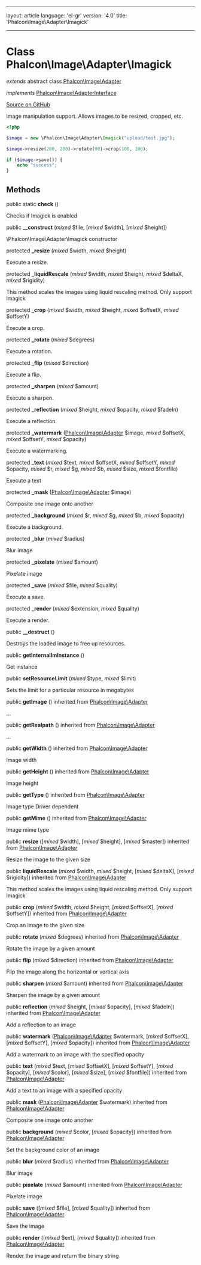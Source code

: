 * * *

layout: article language: 'el-gr' version: '4.0' title: 'Phalcon\Image\Adapter\Imagick'

* * *

# Class **Phalcon\Image\Adapter\Imagick**

*extends* abstract class [Phalcon\Image\Adapter](Phalcon_Image_Adapter)

*implements* [Phalcon\Image\AdapterInterface](Phalcon_Image_AdapterInterface)

<a href="https://github.com/phalcon/cphalcon/tree/v4.0.0/phalcon/image/adapter/imagick.zep" class="btn btn-default btn-sm">Source on GitHub</a>

Image manipulation support. Allows images to be resized, cropped, etc.

```php
<?php

$image = new \Phalcon\Image\Adapter\Imagick("upload/test.jpg");

$image->resize(200, 200)->rotate(90)->crop(100, 100);

if ($image->save()) {
    echo "success";
}

```

## Methods

public static **check** ()

Checks if Imagick is enabled

public **__construct** (*mixed* $file, [*mixed* $width], [*mixed* $height])

\Phalcon\Image\Adapter\Imagick constructor

protected **_resize** (*mixed* $width, *mixed* $height)

Execute a resize.

protected **_liquidRescale** (*mixed* $width, *mixed* $height, *mixed* $deltaX, *mixed* $rigidity)

This method scales the images using liquid rescaling method. Only support Imagick

protected **_crop** (*mixed* $width, *mixed* $height, *mixed* $offsetX, *mixed* $offsetY)

Execute a crop.

protected **_rotate** (*mixed* $degrees)

Execute a rotation.

protected **_flip** (*mixed* $direction)

Execute a flip.

protected **_sharpen** (*mixed* $amount)

Execute a sharpen.

protected **_reflection** (*mixed* $height, *mixed* $opacity, *mixed* $fadeIn)

Execute a reflection.

protected **_watermark** ([Phalcon\Image\Adapter](Phalcon_Image_Adapter) $image, *mixed* $offsetX, *mixed* $offsetY, *mixed* $opacity)

Execute a watermarking.

protected **_text** (*mixed* $text, *mixed* $offsetX, *mixed* $offsetY, *mixed* $opacity, *mixed* $r, *mixed* $g, *mixed* $b, *mixed* $size, *mixed* $fontfile)

Execute a text

protected **_mask** ([Phalcon\Image\Adapter](Phalcon_Image_Adapter) $image)

Composite one image onto another

protected **_background** (*mixed* $r, *mixed* $g, *mixed* $b, *mixed* $opacity)

Execute a background.

protected **_blur** (*mixed* $radius)

Blur image

protected **_pixelate** (*mixed* $amount)

Pixelate image

protected **_save** (*mixed* $file, *mixed* $quality)

Execute a save.

protected **_render** (*mixed* $extension, *mixed* $quality)

Execute a render.

public **__destruct** ()

Destroys the loaded image to free up resources.

public **getInternalImInstance** ()

Get instance

public **setResourceLimit** (*mixed* $type, *mixed* $limit)

Sets the limit for a particular resource in megabytes

public **getImage** () inherited from [Phalcon\Image\Adapter](Phalcon_Image_Adapter)

...

public **getRealpath** () inherited from [Phalcon\Image\Adapter](Phalcon_Image_Adapter)

...

public **getWidth** () inherited from [Phalcon\Image\Adapter](Phalcon_Image_Adapter)

Image width

public **getHeight** () inherited from [Phalcon\Image\Adapter](Phalcon_Image_Adapter)

Image height

public **getType** () inherited from [Phalcon\Image\Adapter](Phalcon_Image_Adapter)

Image type Driver dependent

public **getMime** () inherited from [Phalcon\Image\Adapter](Phalcon_Image_Adapter)

Image mime type

public **resize** ([*mixed* $width], [*mixed* $height], [*mixed* $master]) inherited from [Phalcon\Image\Adapter](Phalcon_Image_Adapter)

Resize the image to the given size

public **liquidRescale** (*mixed* $width, *mixed* $height, [*mixed* $deltaX], [*mixed* $rigidity]) inherited from [Phalcon\Image\Adapter](Phalcon_Image_Adapter)

This method scales the images using liquid rescaling method. Only support Imagick

public **crop** (*mixed* $width, *mixed* $height, [*mixed* $offsetX], [*mixed* $offsetY]) inherited from [Phalcon\Image\Adapter](Phalcon_Image_Adapter)

Crop an image to the given size

public **rotate** (*mixed* $degrees) inherited from [Phalcon\Image\Adapter](Phalcon_Image_Adapter)

Rotate the image by a given amount

public **flip** (*mixed* $direction) inherited from [Phalcon\Image\Adapter](Phalcon_Image_Adapter)

Flip the image along the horizontal or vertical axis

public **sharpen** (*mixed* $amount) inherited from [Phalcon\Image\Adapter](Phalcon_Image_Adapter)

Sharpen the image by a given amount

public **reflection** (*mixed* $height, [*mixed* $opacity], [*mixed* $fadeIn]) inherited from [Phalcon\Image\Adapter](Phalcon_Image_Adapter)

Add a reflection to an image

public **watermark** ([Phalcon\Image\Adapter](Phalcon_Image_Adapter) $watermark, [*mixed* $offsetX], [*mixed* $offsetY], [*mixed* $opacity]) inherited from [Phalcon\Image\Adapter](Phalcon_Image_Adapter)

Add a watermark to an image with the specified opacity

public **text** (*mixed* $text, [*mixed* $offsetX], [*mixed* $offsetY], [*mixed* $opacity], [*mixed* $color], [*mixed* $size], [*mixed* $fontfile]) inherited from [Phalcon\Image\Adapter](Phalcon_Image_Adapter)

Add a text to an image with a specified opacity

public **mask** ([Phalcon\Image\Adapter](Phalcon_Image_Adapter) $watermark) inherited from [Phalcon\Image\Adapter](Phalcon_Image_Adapter)

Composite one image onto another

public **background** (*mixed* $color, [*mixed* $opacity]) inherited from [Phalcon\Image\Adapter](Phalcon_Image_Adapter)

Set the background color of an image

public **blur** (*mixed* $radius) inherited from [Phalcon\Image\Adapter](Phalcon_Image_Adapter)

Blur image

public **pixelate** (*mixed* $amount) inherited from [Phalcon\Image\Adapter](Phalcon_Image_Adapter)

Pixelate image

public **save** ([*mixed* $file], [*mixed* $quality]) inherited from [Phalcon\Image\Adapter](Phalcon_Image_Adapter)

Save the image

public **render** ([*mixed* $ext], [*mixed* $quality]) inherited from [Phalcon\Image\Adapter](Phalcon_Image_Adapter)

Render the image and return the binary string